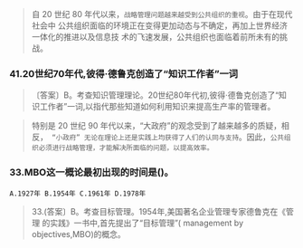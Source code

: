 >   自 20 世纪 80 年代以来，`战略管理问题越来越受到公共组织的重视`。由于在现代社会中
公共组织面临的环境正在变得更加动态与不确定，再加上世界经济一体化的推进以及信息技
术的飞速发展，公共组织也面临着前所未有的挑战。

### 41.20世纪70年代,彼得·德鲁克创造了“知识工作者”一词
>   〔答案〕B。考查知识管理理论。20世纪80年代初,彼得·德鲁克创造了“知识工作者”一词,以指代那些知道如何利用知识来提高生产率的管理者。

>   特别是 20 世纪 90 年代以来，“大政府”的观念受到了越来越多的质疑，相反，` “小政府” 无论在理论上还是实践上均获得了人们的认同与支持`。因此，`公共组织必须进行战略管理，才能解决所面临的问题，以提高效率。`

### 33.MBO这一概论最初出现的时间是()。
    A.1927年 B.1954年 C.1961年 D.1978年

>   33.(答案〕B。考查目标管理。1954年,美国著名企业管理专家德鲁克在《管理
的实践》一书中,首先提出了“目标管理”( management by objectives,MBO)的概念。
